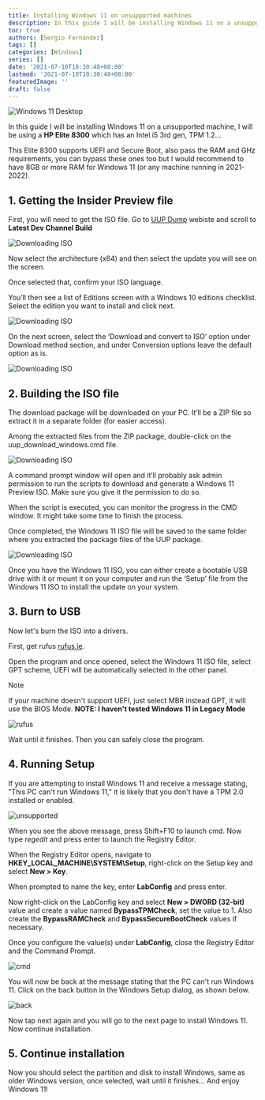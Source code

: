 ```yaml
---
title: Installing Windows 11 on unsupported machines
description: In this guide I will be installing Windows 11 on a unsupported PC, I will be using a HP Elite 8300 which has an Intel i5 3rd gen, TPM 1.2...
toc: true
authors: [Sergio Fernández]
tags: []
categories: [Windows]
series: []
date: '2021-07-10T10:30:48+08:00'
lastmod: '2021-07-10T10:30:48+08:00'
featuredImage: ''
draft: false
---
```

<img src="https://cdn.computerhoy.com/sites/navi.axelspringer.es/public/styles/1200/public/media/image/2021/06/windows-11-2372815.jpg" alt="Windows 11 Desktop" >

In this guide I will be installing Windows 11 on a unsupported machine, I will be using a **HP Elite 8300** which has an Intel i5 3rd gen, TPM 1.2...

This Elite 8300 supports UEFI and Secure Boot, also pass the RAM and GHz requirements, you can bypass these ones too but I would recommend to have 8GB or more RAM for Windows 11 (or any machine running in 2021-2022).

## 1. Getting the Insider Preview file

First, you will need to get the ISO file.
Go to [UUP Dump](https://uupdump.net/) webiste and scroll to **Latest Dev Channel Build**

<img src="/posts/images/tut/win11/guides/devchannel.png" alt="Downloading ISO" >

Now select the architecture (x64) and then select the update you will see on the screen.

Once selected that, confirm your ISO language.

You’ll then see a list of Editions screen with a Windows 10 editions checklist. Select the edition you want to install and click next.

<img src="/posts/images/tut/win11/guides/build.png" alt="Downloading ISO" >

On the next screen, select the ‘Download and convert to ISO’ option under Download method section, and under Conversion options leave the default option as is.

<img src="/posts/images/tut/win11/guides/build2.png" alt="Downloading ISO" >

## 2. Building the ISO file

The download package will be downloaded on your PC. It’ll be a ZIP file so extract it in a separate folder (for easier access).

Among the extracted files from the ZIP package, double-click on the uup_download_windows.cmd file.

<img src="/posts/images/tut/win11/guides/filedown.PNG" alt="Downloading ISO" >

A command prompt window will open and it’ll probably ask admin permission to run the scripts to download and generate a Windows 11 Preview ISO. Make sure you give it the permission to do so.

When the script is executed, you can monitor the progress in the CMD window. It might take some time to finish the process.

Once completed, the Windows 11 ISO file will be saved to the same folder where you extracted the package files of the UUP package.

<img src="/posts/images/tut/win11/guides/fileISO.PNG" alt="Downloading ISO" >

Once you have the Windows 11 ISO, you can either create a bootable USB drive with it or mount it on your computer and run the ‘Setup’ file from the Windows 11 ISO to install the update on your system.

## 3. Burn to USB

Now let's burn the ISO into a drivers.

First, get rufus [rufus.ie](https://rufus.ie).

Open the program and once opened, select the Windows 11 ISO file, select GPT scheme, UEFI will be automatically selected in the other panel.

> [!NOTE]
> If your machine doesn't support UEFI, just select MBR instead GPT, it will use the BIOS Mode. **NOTE: I haven't tested Windows 11 in Legacy Mode**

<img src="/posts/images/two.png" alt="rufus" >

Wait until it finishes. Then you can safely close the program.

## 4. Running Setup

If you are attempting to install Windows 11 and receive a message stating, "This PC can't run Windows 11," it is likely that you don't have a TPM 2.0 installed or enabled.

<img src="/posts/images/tut/win11/guides/tpm/1.jpg" alt="unsupported" >

When you see the above message, press Shift+F10 to launch cmd. Now type *regedit* and press enter to launch the Registry Editor.

When the Registry Editor opens, navigate to **HKEY_LOCAL_MACHINE\SYSTEM\Setup**, right-click on the Setup key and select **New > Key**.

When prompted to name the key, enter **LabConfig** and press enter.

Now right-click on the LabConfig key and select **New > DWORD  (32-bit)** value and create a value named **BypassTPMCheck**, set the value to 1. Also create the **BypassRAMCheck** and **BypassSecureBootCheck** values if necessary.

Once you configure the value(s) under **LabConfig**, close the Registry Editor and the Command Prompt.

<img src="/posts/images/tut/win11/guides/tpm/2.jpg" alt="cmd" >

You will now be back at the message stating that the PC can't run Windows 11. Click on the back button in the Windows Setup dialog, as shown below.

<img src="/posts/images/tut/win11/guides/tpm/3.jpg" alt="back" >

Now tap next again and you will go to the next page to install Windows 11. Now continue installation.

## 5. Continue installation

Now you should select the partition and disk to install Windows, same as older Windows version, once selected, wait until it finishes... And enjoy Windows 11!

